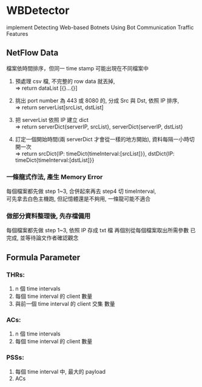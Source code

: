# WBDetector
implement Detecting Web-based Botnets Using Bot Communication Traffic Features

## NetFlow Data
檔案依時間排序，但同一 time stamp 可能出現在不同檔案中
1. 預處理 csv 檔, 不完整的 row data 就丟掉,  
=> return dataList [{}...{}]

2. 挑出 port number 為 443 或 8080 的, 分成 Src 與 Dst, 依照 IP 排序,  
=> return serverList[srcList, dstList]

3. 把 serverList 依照 IP 建立 dict  
=> return serverDict{serverIP, srcList}, serverDict{serverIP, dstList}

4. 訂定一個開始時間(兩 serverDict 才會從一樣的地方開始), 資料每隔一小時切開一次  
=> return srcDict{IP: timeDict{timeInterval:[srcList]}}, dstDict{IP: timeDict{timeInterval:[dstList]}}

### 一條龍式作法, 產生 Memory Error
每個檔案都先做 step 1~3, 合併起來再去 step4 切 timeInterval,  
可先拿去白色主機跑, 但記憶體還是不夠用, 一條龍可能不適合

### 做部分資料整理後, 先存檔備用
每個檔案都先做 step 1~3, 依照 IP 存成 txt 檔
再個別從每個檔案取出所需參數
已完成, 並等待論文作者確認觀念

## Formula Parameter
### THRs: 
1. n 個 time intervals
2. 每個 time interval 的 client 數量
3. 與前一個 time interval 的 client 交集 數量

### ACs:
1. n 個 time intervals
2. 每個 time interval 的 client 數量

### PSSs:
1. 每個 time interval 中, 最大的 payload
2. ACs
